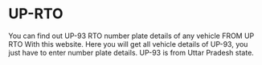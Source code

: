 # UP-RTO
You can find out UP-93 RTO number plate details of any vehicle FROM UP RTO With this website. Here you will get all vehicle details of UP-93, you just have to enter number plate details. UP-93 is from Uttar Pradesh state.
